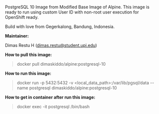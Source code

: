 PostgreSQL 10 Image from Modified Base Image of Alpine. This image is ready to run using custom User ID with non-root user execution for OpenShift ready.

Build with love from Gegerkalong, Bandung, Indonesia.

**Maintainer:**

Dimas Restu H (<dimas.restu@student.upi.edu>)

**How to pull this image:**

> docker pull dimaskiddo/alpine:postgresql-10

**How to run this image:**

> docker run -p 5432:5432 -v <local_data_path>:/var/lib/pgsql/data --name postgresql dimaskiddo/alpine:postgresql-10

**How to get in container after run this image:**

> docker exec -it postgresql /bin/bash
